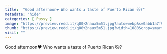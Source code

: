 ```yaml
---
title:  "Good afternoon❤️ Who wants a taste of Puerto Rican 🐱?"
metadate: "hide"
categories: [ Pussy ]
image: "https://preview.redd.it/q00y2naux5m51.jpg?auto=webp&s=0abb1a7f9937c3bc0a34673c787e60944c394762"
thumb: "https://preview.redd.it/q00y2naux5m51.jpg?width=1080&crop=smart&auto=webp&s=600b79a5cb26b64699c14c741a1cae60c45cfa70"
visit: ""
---
```

Good afternoon❤️ Who wants a taste of Puerto Rican 🐱?
